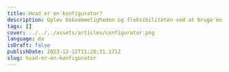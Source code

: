 ```yaml
---
title: Hvad er en konfigurator?
description: Oplev bekvemmeligheden og fleksibiliteten ved at bruge en konfigurator til at tilpasse og personalisere dine produktvalg.
tags: []
cover: ../../../assets/articles/configurator.png
language: da
isDraft: false
publishDate: 2023-12-12T11:28:31.171Z
slug: hvad-er-en-konfigurator
---
```


